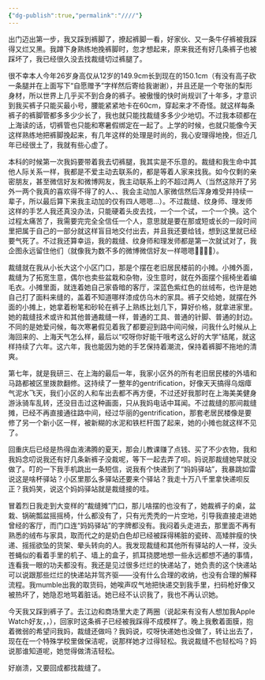 ```yaml
---
{"dg-publish":true,"permalink":"////"}
---
```



出门迈出第一步，我又踩到裤脚了，撩起裤脚一看，好家伙、又一条牛仔裤被我踩得又烂又黑。我蹲下身熟练地挽裤脚时，忽才想起来，原来我还有好几条裤子也被踩坏了，我已经很久没去找裁缝切过裤腿了。

很不幸本人今年26岁身高仅从12岁的149.9cm长到现在的150.1cm（有没有高子砍一条腿并在上面写下“自愿赠予”字样然后寄给我谢谢），并且还是一个夸张的梨形身材，所以世界上几乎买不到合身的裤子。被傲慢的快时尚规训了十年多，才意识到我买裤子只能买最小号，腰能紧紧地卡在60cm，穿起来才不奇怪。就这样每条裤子的裤脚管都多多少少长了，我也就只能找裁缝多多少少地切。不过我本硕都在上海读的话，切裤管也只能和寒暑假绑定在一起了。上学的时候，也就只能像今天这样熟练地把裤脚挽起来，有几年这样的处理是时尚的，我心安理得地挽，但近几年已经很土了，我就有些心虚了。

本科的时候第一次我妈要带着我去切裤腿，我其实是不乐意的。裁缝和我生命中其他人际关系一样，我都是不爱主动去联系的，都是等着人家来找我。如今仅剩的亲密朋友，甚至微信好友和微博网友，我主动联系上的不超过两人（当然这除开了另外一两个我真的喜欢得不得了的人、、我会主动加人家微信然后浑身难受并持续一辈子，所以最后算下来我主动加的仅有四人嗯嗯…）。不过裁缝、纹身师、理发师这样的手艺人我还真没办法，只能硬着头皮去找，一个一个试，一个一个换。这个过程太痛苦了，我需要完完全全信任一个人，意思就是要在那或短或长的一段时间里把属于自己的一部分就这样盲目地交付出去，并且我还要给钱，想到这里就已经要气死了。不过我还算幸运，我的裁缝、纹身师和理发师都是第一次就试对了，我企图永远留住他们（就像我为数不多的微博微信好友一样嗯嗯🫶🏻🫰🏻）。

裁缝就在我从小长大这个小区门口，那是个摆在老旧居民楼前的小摊。小摊外面，裁缝为了拓宽生意，偶尔也卖些盆栽和杂物，没生意时，就在外面摆个摇椅坐着编毛衣。小摊里面，就连着她自己家昏暗的客厅，深蓝色紫红色的丝绒布，也许是她自己打了面料来缝的，盖着不知道哪样漆成仿乌木的家具。裤子交给她，就摆在外面的小摊上，她拿着粉笔和砂轮在裤子上熟练比划几下，算好价格，就拿进家里。她的裁缝技术或许和其他普通裁缝一样，普通的工具、普通的针脚、普通的封边。不同的是她爱问候，每次寒暑假见着我了都要迎到路中间问候，问我什么时候从上海回来的、上海天气怎么样，最后以“哎呀你好能干哦考这么好的大学”结尾，就这样持续了六年。这六年，我也能因为她的手艺保持着潮流，保持着裤脚不拖地的清爽。

第七年，就是我研三、在上海的最后一年，我家小区外的所有老旧居民楼的外墙和马路都被区里拨款翻修。这持续了一整年的gentrification，好像天天搞得乌烟瘴气泥水飞天，我们小区的人和车出去都不再方便，不过还好我那时在上海美美健身游泳骑车乱转，还没目击过这种画面，只从我妈电话中耳闻。不过裁缝的那间裁缝摊，已经不再直接通往路中间，经过华丽的gentrification，那套老居民楼像是要修了另一个新小区一样，被新糊的水泥和铁栏杆围了起来，她的小摊也就这样不见了。

回重庆后已经是热得血液沸腾的夏天，那会儿教课赚了点钱、买了不少衣物，我和我妈念叨说我还有好几条新裤子没裁呢，等下一起去弄了呗。妈说那裁缝她早就没做了。叮的一下我手机跳出一条短信，说我有个快递到了“妈妈驿站”，我暴跳如雷说这是啥杯驿站？小区里那么多驿站还要来个驿站？我走十万八千里拿快递呗反正？我妈笑，说这个妈妈驿站就是裁缝接的哇。

冒着烈日我走到大变样的“裁缝摊”门口，那儿啥摆的也没有了，她裁裤子的桌，盆栽、锅碗瓢盆摇摇椅，什么都没有了，只有光秃秃的一片空地，引导我直接走进她曾经的客厅，而门口连“妈妈驿站”的字牌都没有。我闷着头走进去，那里面不再有熟悉的绒布与家具，取而代之的是奶白色却已经被踩得稀脏的瓷砖、高矮胖瘦的快递、摇摇欲坠的货架、晕头转向的人。我发现裁缝和其他所有驿站的人一样，没头苍蝇似的看着手里的机子、墙上的盒子，抓耳挠腮地想一些永远都想不通的事情，连看我一眼的功夫都没有。我还是见过很多烂烂的快递站了，她负责的这个快递站可以说跟那些烂烂的快递站并驾齐驱——没有什么合理的收纳，也没有合理的解释流程。我mumble出我的取货码，她唉声叹气地把快递交到我手里，扫码枪好像又被热坏了，她隐忍地骂着脏话。她已经不认识我了，我也不再认识她。

今天我又踩到裤子了。去江边和商场里大走了两圈（说起来有没有人想加我Apple Watch好友，，），回家时这条裤子已经被我踩得不成模样了。晚上我敷着面膜，抱着微弱的希望问我妈，裁缝还做吗？我妈说，哎呀快递她也没做了，转让出去了，现在在一个特殊学校里做保洁呢，说那样她才过得轻松。我说裁缝不也轻松吗？妈说那谁知道呢，她觉得做清洁轻松。

好崩溃，又要回成都找裁缝了。